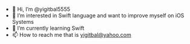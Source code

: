 - 👋 Hi, I’m @yigitbal5555
- 👀 I’m interested in Swift language and want to improve myself on iOS Systems
- 🌱 I’m currently learning Swift
- 📫 How to reach me that is yigitbal@yahoo.com

<!---
yigitbal5555/yigitbal5555 is a ✨ special ✨ repository because its `README.md` (this file) appears on your GitHub profile.
You can click the Preview link to take a look at your changes.
--->

